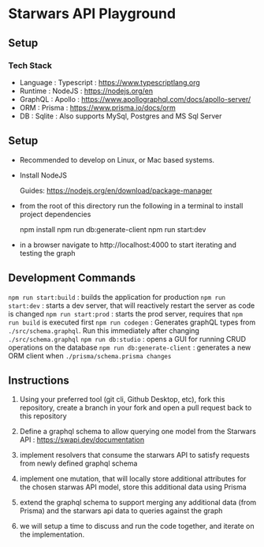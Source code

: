 # Starwars API Playground


## Setup

### Tech Stack
- Language  : Typescript  : https://www.typescriptlang.org
- Runtime   : NodeJS      : https://nodejs.org/en
- GraphQL   : Apollo      : https://www.apollographql.com/docs/apollo-server/
- ORM       : Prisma      : https://www.prisma.io/docs/orm
- DB        : Sqlite      : Also supports MySql, Postgres and MS Sql Server

## Setup

- Recommended to develop on Linux, or Mac based systems.

- Install NodeJS

    Guides: https://nodejs.org/en/download/package-manager

- from the root of this directory run the following in a terminal to install project dependencies

    npm install
    npm run db:generate-client
    npm run start:dev

- in a browser navigate to http://localhost:4000 to start iterating and testing the graph



## Development Commands

`npm run start:build`        : builds the application for production
`npm run start:dev`          : starts a dev server, that will reactively restart the server as code is changed
`npm run start:prod`         : starts the prod server, requires that `npm run build` is executed first
`npm run codegen`            : Generates graphQL types from `./src/schema.graphql`. Run this immediately after changing `./src/schema.graphql`
`npm run db:studio`          : opens a GUI for running CRUD operations on the database
`npm run db:generate-client` : generates a new ORM client when `./prisma/schema.prisma changes`

## Instructions

1. Using your preferred tool (git cli, Github Desktop, etc), fork this repository, create a branch in your fork and open a pull request back to this repository

2. Define a graphql schema to allow querying one model from the Starwars API : https://swapi.dev/documentation

3. implement resolvers that consume the starwars API to satisfy requests from newly defined graphql schema

4. implement one mutation, that will locally store additional attributes for the chosen starwas API model, store this additional data using Prisma

5. extend the graphql schema to support merging any additional data (from Prisma) and the starwars api data to queries against the graph

6. we will setup a time to discuss and run the code together, and iterate on the implementation.